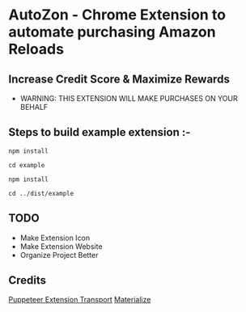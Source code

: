 # AutoZon - Chrome Extension to automate purchasing Amazon Reloads
## Increase Credit Score & Maximize Rewards

* WARNING: THIS EXTENSION WILL MAKE PURCHASES ON YOUR BEHALF

## Steps to build example extension :-

```
npm install

cd example

npm install

cd ../dist/example
```

## TODO
- Make Extension Icon
- Make Extension Website
- Organize Project Better

## Credits
[Puppeteer Extension Transport](https://github.com/project-nous/puppeteer-extension-transport)
[Materialize](https://github.com/Dogfalo/materialize)